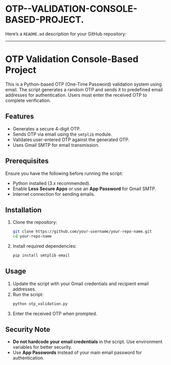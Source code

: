 # OTP--VALIDATION-CONSOLE-BASED-PROJECT.
Here’s a `README.md` description for your GitHub repository:  

---

# OTP Validation Console-Based Project  

This is a Python-based OTP (One-Time Password) validation system using email. The script generates a random OTP and sends it to predefined email addresses for authentication. Users must enter the received OTP to complete verification.  

## Features  
- Generates a secure 4-digit OTP.  
- Sends OTP via email using the `smtplib` module.  
- Validates user-entered OTP against the generated OTP.  
- Uses Gmail SMTP for email transmission.  

## Prerequisites  
Ensure you have the following before running the script:  
- Python installed (3.x recommended).  
- Enable **Less Secure Apps** or use an **App Password** for Gmail SMTP.  
- Internet connection for sending emails.  

## Installation  
1. Clone the repository:  
   ```bash
   git clone https://github.com/your-username/your-repo-name.git
   cd your-repo-name
   ```  
2. Install required dependencies:  
   ```bash
   pip install smtplib email
   ```  

## Usage  
1. Update the script with your Gmail credentials and recipient email addresses.  
2. Run the script:  
   ```bash
   python otp_validation.py
   ```  
3. Enter the received OTP when prompted.  

## Security Note  
- **Do not hardcode your email credentials** in the script. Use environment variables for better security.  
- Use **App Passwords** instead of your main email password for authentication.  

  
